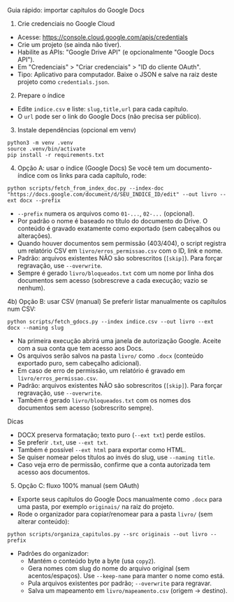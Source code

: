 Guia rápido: importar capítulos do Google Docs

1) Crie credenciais no Google Cloud
- Acesse: https://console.cloud.google.com/apis/credentials
- Crie um projeto (se ainda não tiver).
- Habilite as APIs: "Google Drive API" (e opcionalmente "Google Docs API").
- Em "Credenciais" > "Criar credenciais" > "ID do cliente OAuth".
- Tipo: Aplicativo para computador. Baixe o JSON e salve na raiz deste projeto como `credentials.json`.

2) Prepare o índice
- Edite `indice.csv` e liste: `slug,title,url` para cada capítulo.
- O `url` pode ser o link do Google Docs (não precisa ser público).

3) Instale dependências (opcional em venv)
```
python3 -m venv .venv
source .venv/bin/activate
pip install -r requirements.txt
```

4) Opção A: usar o índice (Google Docs)
Se você tem um documento-índice com os links para cada capítulo, rode:
```
python scripts/fetch_from_index_doc.py --index-doc "https://docs.google.com/document/d/SEU_INDICE_ID/edit" --out livro --ext docx --prefix
```
- `--prefix` numera os arquivos como `01-...`, `02-...` (opcional).
- Por padrão o nome é baseado no título do documento do Drive. O conteúdo é gravado exatamente como exportado (sem cabeçalhos ou alterações).
 - Quando houver documentos sem permissão (403/404), o script registra um relatório CSV em `livro/erros_permissao.csv` com o ID, link e nome.
 - Padrão: arquivos existentes NÃO são sobrescritos (`[skip]`). Para forçar regravação, use `--overwrite`.
 - Sempre é gerado `livro/bloqueados.txt` com um nome por linha dos documentos sem acesso (sobrescreve a cada execução; vazio se nenhum).

4b) Opção B: usar CSV (manual)
Se preferir listar manualmente os capítulos num CSV:
```
python scripts/fetch_gdocs.py --index indice.csv --out livro --ext docx --naming slug
```
- Na primeira execução abrirá uma janela de autorização Google. Aceite com a sua conta que tem acesso aos Docs.
- Os arquivos serão salvos na pasta `livro/` como `.docx` (conteúdo exportado puro, sem cabeçalho adicional).
 - Em caso de erro de permissão, um relatório é gravado em `livro/erros_permissao.csv`.
 - Padrão: arquivos existentes NÃO são sobrescritos (`[skip]`). Para forçar regravação, use `--overwrite`.
 - Também é gerado `livro/bloqueados.txt` com os nomes dos documentos sem acesso (sobrescrito sempre).

Dicas
- DOCX preserva formatação; texto puro (`--ext txt`) perde estilos.
- Se preferir `.txt`, use `--ext txt`.
- Também é possível `--ext html` para exportar como HTML.
- Se quiser nomear pelos títulos ao invés do slug, use `--naming title`.
- Caso veja erro de permissão, confirme que a conta autorizada tem acesso aos documentos.

5) Opção C: fluxo 100% manual (sem OAuth)
- Exporte seus capítulos do Google Docs manualmente como `.docx` para uma pasta, por exemplo `originais/` na raiz do projeto.
- Rode o organizador para copiar/renomear para a pasta `livro/` (sem alterar conteúdo):
```
python scripts/organiza_capitulos.py --src originais --out livro --prefix
```
- Padrões do organizador:
  - Mantém o conteúdo byte a byte (usa `copy2`).
  - Gera nomes com slug do nome do arquivo original (sem acentos/espaços). Use `--keep-name` para manter o nome como está.
  - Pula arquivos existentes por padrão; `--overwrite` para regravar.
  - Salva um mapeamento em `livro/mapeamento.csv` (origem → destino).

